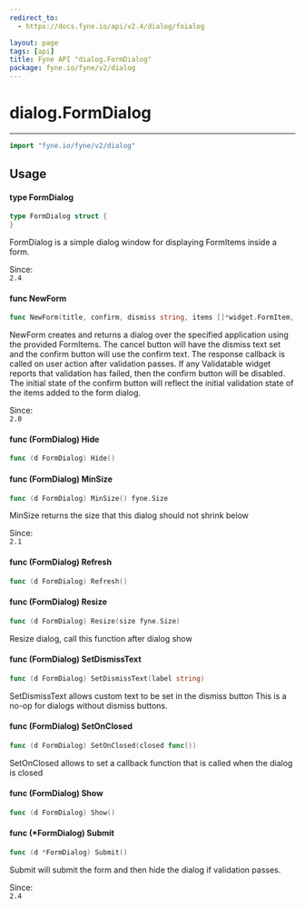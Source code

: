```yaml
---
redirect_to:
  - https://docs.fyne.io/api/v2.4/dialog/foialog

layout: page
tags: [api]
title: Fyne API "dialog.FormDialog"
package: fyne.io/fyne/v2/dialog
---
```

# dialog.FormDialog
---

```go
import "fyne.io/fyne/v2/dialog"
```

## Usage

#### type FormDialog

```go
type FormDialog struct {
}
```

FormDialog is a simple dialog window for displaying FormItems inside a form.


<div class="since">Since: <code>
2.4</code></div>

#### func  NewForm

```go
func NewForm(title, confirm, dismiss string, items []*widget.FormItem, callback func(bool), parent fyne.Window) *FormDialog
```
NewForm creates and returns a dialog over the specified application using the provided FormItems. The cancel button will have the dismiss text set and the confirm button will use the confirm text. The response callback is called on user action after validation passes. If any Validatable widget reports that validation has failed, then the confirm button will be disabled. The initial state of the confirm button will reflect the initial validation state of the items added to the form dialog.


<div class="since">Since: <code>
2.0</code></div>

#### func (FormDialog) Hide

```go
func (d FormDialog) Hide()
```

#### func (FormDialog) MinSize

```go
func (d FormDialog) MinSize() fyne.Size
```
MinSize returns the size that this dialog should not shrink below


<div class="since">Since: <code>
2.1</code></div>

#### func (FormDialog) Refresh

```go
func (d FormDialog) Refresh()
```

#### func (FormDialog) Resize

```go
func (d FormDialog) Resize(size fyne.Size)
```
Resize dialog, call this function after dialog show

#### func (FormDialog) SetDismissText

```go
func (d FormDialog) SetDismissText(label string)
```
SetDismissText allows custom text to be set in the dismiss button This is a no-op for dialogs without dismiss buttons.

#### func (FormDialog) SetOnClosed

```go
func (d FormDialog) SetOnClosed(closed func())
```
SetOnClosed allows to set a callback function that is called when the dialog is closed

#### func (FormDialog) Show

```go
func (d FormDialog) Show()
```

#### func (*FormDialog) Submit

```go
func (d *FormDialog) Submit()
```
Submit will submit the form and then hide the dialog if validation passes.


<div class="since">Since: <code>
2.4</code></div>
